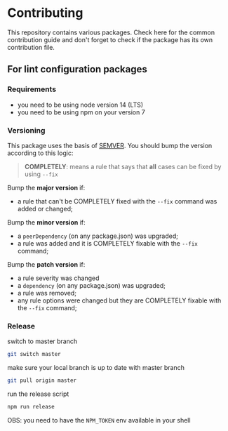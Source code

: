 Contributing
============

This repository contains various packages. Check here for the common
contribution guide and don't forget to check if the package has its own
contribution file.

For lint configuration packages
-------------------------------
### Requirements

- you need to be using node version 14 (LTS)
- you need to be using npm on your version 7

### Versioning

This package uses the basis of [SEMVER](https://semver.org/). You should bump
the version according to this logic:

> **COMPLETELY**: means a rule that says that **all** cases can be fixed by using `--fix`

Bump the **major version** if:
- a rule that can't be COMPLETELY fixed with the `--fix` command was added or changed;

Bump the **minor version** if:
- a `peerDependency` (on any package.json) was upgraded;
- a rule was added and it is COMPLETELY fixable with the `--fix` command;

Bump the **patch version** if:
- a rule severity was changed
- a `dependency` (on any package.json) was upgraded;
- a rule was removed;
- any rule options were changed but they are COMPLETELY fixable with the `--fix` command;

### Release

switch to master branch
```sh
git switch master
```

make sure your local branch is up to date with master branch
```sh
git pull origin master
```

run the release script
```sh
npm run release
```

OBS: you need to have the `NPM_TOKEN` env available in your shell